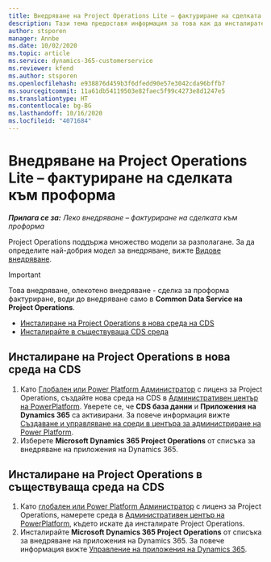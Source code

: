 ```yaml
---
title: Внедряване на Project Operations Lite – фактуриране на сделката към проформа
description: Тази тема предоставя информация за това как да инсталирате внедряване на Project Operations lite - сделка за проформа фактуриране.
author: stsporen
manager: Annbe
ms.date: 10/02/2020
ms.topic: article
ms.service: dynamics-365-customerservice
ms.reviewer: kfend
ms.author: stsporen
ms.openlocfilehash: e938876d459b3f6dfedd90e57e3042cda96bffb7
ms.sourcegitcommit: 11a61db54119503e82faec5f99c4273e8d1247e5
ms.translationtype: HT
ms.contentlocale: bg-BG
ms.lasthandoff: 10/16/2020
ms.locfileid: "4071684"
---
```

# <a name="deploy-project-operations-lite-deployment--deal-to-proforma-invoicing"></a>Внедряване на Project Operations Lite – фактуриране на сделката към проформа

_**Прилага се за:** Леко внедряване – фактуриране на сделката към проформа_

Project Operations поддържа множество модели за разполагане. За да определите най-добрия модел за внедряване, вижте [Видове внедряване](determine-deployment-type.md).


> [!IMPORTANT]
> Това внедряване, олекотено внедряване - сделка за проформа фактуриране, води до внедряване само в **Common Data Service на Project Operations**.

- [Инсталиране на Project Operations в нова среда на CDS](#new)
- [Инсталирайте в съществуваща CDS среда](#existing)



## <a name="install-project-operations-to-a-new-cds-environment"></a><a name="new"></a>Инсталиране на Project Operations в нова среда на CDS

1. Като [Глобален или Power Platform Администратор](https://docs.microsoft.com/power-platform/admin/global-service-administrators-can-administer-without-license) с лиценз за Project Operations, създайте нова среда на CDS в [Административен център на PowerPlatform](https://admin.powerplatform.com). Уверете се, че **CDS база данни** и **Приложения на Dynamics 365** са активирани. За повече информация вижте [Създаване и управляване на среди в центъра за администриране на Power Platform](https://docs.microsoft.com/power-platform/admin/create-environment#create-an-environment-in-the-power-platform-admin-center).
2. Изберете **Microsoft Dynamics 365 Project Operations** от списъка за внедряване на приложения на Dynamics 365.


## <a name="install-project-operations-to-an-existing-cds-environment"></a><a name="existing"></a>Инсталиране на Project Operations в съществуваща среда на CDS

1. Като [глобален или Power Platform Администратор](https://docs.microsoft.com/power-platform/admin/global-service-administrators-can-administer-without-license) с лиценз за Project Operations, намерете среда в [Административен център на PowerPlatform](https://admin.powerplatform.com), където искате да инсталирате Project Operations.
2. Инсталирайте **Microsoft Dynamics 365 Project Operations** от списъка за внедряване на приложения на Dynamics 365. За повече информация вижте [Управление на приложения на Dynamics 365](https://docs.microsoft.com/power-platform/admin/manage-apps).


